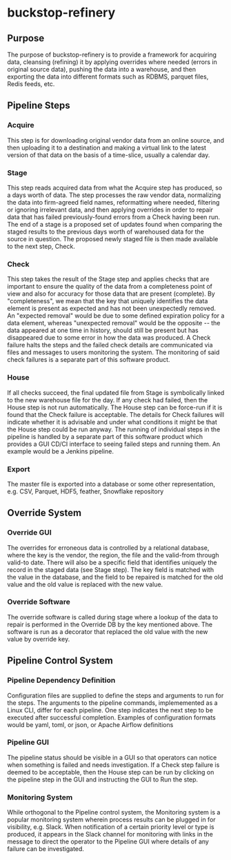 # buckstop-refinery
## Purpose
The purpose of buckstop-refinery is to provide a framework for acquiring data,
cleansing (refining) it by applying overrides where needed (errors in original
source data), pushing the data into a warehouse, and then exporting the data
into different formats such as RDBMS, parquet files, Redis feeds, etc.

## Pipeline Steps
### Acquire
This step is for downloading original vendor data from an online source,
and then uploading it to a destination and making a virtual link to the
latest version of that data on the basis of a time-slice, usually a calendar
day.
### Stage
This step reads acquired data from what the Acquire step has produced, so a
days worth of data.  The step processes the raw vendor data, normalizing the
data into firm-agreed field names, reformatting where needed, filtering or 
ignoring irrelevant data, and then applying overrides in order to repair
data that has failed previously-found errors from a Check having been run.
The end of a stage is a proposed set of updates found when comparing the
staged results to the previous days worth of warehoused data for the source
in question.  The proposed newly staged file is then made available to the
next step, Check.
### Check
This step takes the result of the Stage step and applies checks that are
important to ensure the quality of the data from a completeness point of
view and also for accuracy for those data that are present (complete).  By
"completeness", we mean that the key that uniquely identifies the data
element is present as expected and has not been unexpectedly removed.
An "expected removal" would be due to some defined expiration policy for
a data element, whereas "unexpected removal" would be the opposite -- the
data appeared at one time in history, should still be present but has
disappeared due to some error in how the data was produced.  A Check failure
halts the steps and the failed check details are communicated via files
and messages to users monitoring the system.  The monitoring of said check
failures is a separate part of this software product.
### House
If all checks succeed, the final updated file from Stage is symbolically 
linked to the new warehouse file for the day.  If any check had failed,
then the House step is not run automatically.  The House step can be force-run
if it is found that the Check failure is acceptable.  The details for
Check failures will indicate whether it is advisable and under what conditions
it might be that the House step could be run anyway.  The running of individual
steps in the pipeline is handled by a separate part of this software product
which provides a GUI CD/CI interface to seeing failed steps and running
them.  An example would be a Jenkins pipeline.
### Export
The master file is exported into a database or some other representation, e.g.
CSV, Parquet, HDF5, feather, Snowflake repository

## Override System
### Override GUI
The overrides for erroneous data is controlled by a relational database, where
the key is the vendor, the region, the file and the valid-from through valid-to
date.  There will also be a specific field that identifies uniquely the record
in the staged data (see Stage step).  The key field is matched with the value
in the database, and the field to be repaired is matched for the old value
and the old value is replaced with the new value.
### Override Software
The override software is called during stage where a lookup of the data to
repair is performed in the Override DB by the key mentioned above.  The
software is run as a decorator that replaced the old value with the new value
by override key.


## Pipeline Control System
### Pipeline Dependency Definition
Configuration files are supplied to define the steps and arguments to run
for the steps.  The arguments to the pipeline commands, implememented as
a Linux CLI, differ for each pipeline.  One step indicates the next step
to be executed after successful completion.  Examples of configuration formats
would be yaml, toml, or json, or Apache Airflow definitions
### Pipeline GUI
The pipeline status should be visible in a GUI so that operators can notice
when something is failed and needs investigation.  If a Check step failure
is deemed to be acceptable, then the House step can be run by clicking on
the pipeline step in the GUI and instructing the GUI to Run the step.
### Monitoring System
While orthogonal to the Pipeline control system, the Monitoring system is
a popular monitoring system wherein process results can be plugged in for
visibility, e.g. Slack.  When notification of a certain priority level or type
is produced, it appears in the Slack channel for monitoring with links in the
message to direct the operator to the Pipeline GUI where details of any failure
can be investigated.


